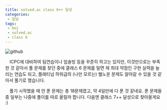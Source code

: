 ```yaml
---
title: solved.ac class 6++ 달성
categories:
 - 잡담
tags:
 - boj
 - solved.ac
 - class 6
---
```


![github](https://user-images.githubusercontent.com/51073213/132793999-8b4e17b9-0458-454b-ad67-3ea92d7d9af6.png)

　ICPC에 대비하여 팀연습이나 업솔빙 등을 꾸준히 하고는 있지만, 이것만으로는 부족한 것 같아서 풀 문제를 찾던 중에 클래스 6 문제를 밀면 제 최대 약점인 구현 실력을 늘리는 연습도 되고, 플래티넘 하위급의 (나만 모르는) 웰노운 문제도 알아갈 수 있을 것 같아서 풀기로 했습니다.

　풀기 시작했을 때 안 푼 문제는 총 18문제였고, 약 4일만에 다 푼 것 같네요. 푼 문제들 중 일부는 나중에 풀이를 따로 올릴까 합니다. 다음엔 클래스 7++ 달성으로 찾아올게요 :)